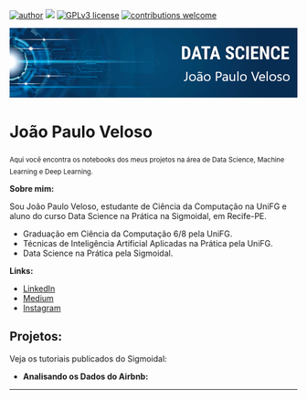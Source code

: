 [![author](https://img.shields.io/badge/author-joaopauloev-red.svg)](https://bit.ly/2VBPzGK) [![](https://img.shields.io/badge/python-3.7+-blue.svg)](https://www.python.org/downloads/release/python-365/) [![GPLv3 license](https://img.shields.io/badge/License-GPLv3-blue.svg)](http://perso.crans.org/besson/LICENSE.html) [![contributions welcome](https://img.shields.io/badge/contributions-welcome-brightgreen.svg?style=flat)](https://github.com/joaopauloev/Data-Science/issues)

<p align="center">
  <img src="https://raw.githubusercontent.com/joaopauloev/Data-Science/master/bannerds.png" >
</p>

# João Paulo Veloso
<sub>Aqui você encontra os notebooks dos meus projetos na área de Data Science, Machine Learning e Deep Learning.</sub>

**Sobre mim:**
  
  Sou João Paulo Veloso, estudante de Ciência da Computação na UniFG e aluno do curso Data Science na Prática na Sigmoidal, em Recife-PE.

* Graduação em Ciência da Computação 6/8 pela UniFG.
* Técnicas de Inteligência Artificial Aplicadas na Prática pela UniFG.
* Data Science na Prática pela Sigmoidal.


**Links:**
* [LinkedIn](https://bit.ly/2VBPzGK)
* [Medium](https://medium.com/@joaopauloev)
* [Instagram](https://www.instagram.com/joaopauloev/)


## Projetos:
Veja os tutoriais publicados do Sigmoidal:

* **Analisando os Dados do Airbnb:** 


---
